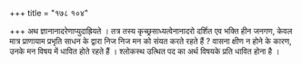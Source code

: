 +++
title = "१७८ १०४"

+++
अथ ज्ञानानादरेणाप्युदाह्रियते । तत्र तस्य कृच्छ्रसाध्यत्वेनानादरो दर्शित एव भक्ति हीन जनगण, केवल मात्र प्राणायाम प्रभृति साधन के द्वारा निज निज मन को संयत करते रहते हैं ? वासना क्षीण न होने के कारण, उनके मन विषय में धावित होते रहते हैं । श्लोकस्थ उत्थित पद का अर्थ विषयके प्रति धावित होना है । 
